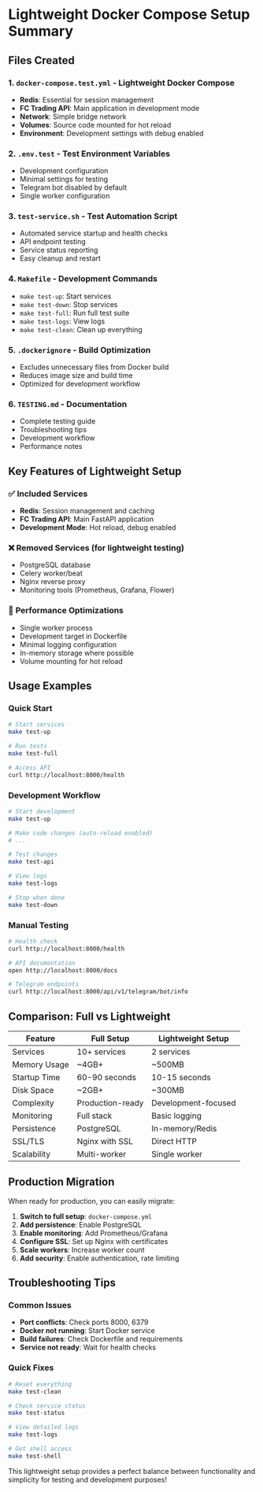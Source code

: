 # Lightweight Docker Compose Setup Summary

## Files Created

### 1. `docker-compose.test.yml` - Lightweight Docker Compose
- **Redis**: Essential for session management
- **FC Trading API**: Main application in development mode
- **Network**: Simple bridge network
- **Volumes**: Source code mounted for hot reload
- **Environment**: Development settings with debug enabled

### 2. `.env.test` - Test Environment Variables
- Development configuration
- Minimal settings for testing
- Telegram bot disabled by default
- Single worker configuration

### 3. `test-service.sh` - Test Automation Script
- Automated service startup and health checks
- API endpoint testing
- Service status reporting
- Easy cleanup and restart

### 4. `Makefile` - Development Commands
- `make test-up`: Start services
- `make test-down`: Stop services
- `make test-full`: Run full test suite
- `make test-logs`: View logs
- `make test-clean`: Clean up everything

### 5. `.dockerignore` - Build Optimization
- Excludes unnecessary files from Docker build
- Reduces image size and build time
- Optimized for development workflow

### 6. `TESTING.md` - Documentation
- Complete testing guide
- Troubleshooting tips
- Development workflow
- Performance notes

## Key Features of Lightweight Setup

### ✅ **Included Services**
- **Redis**: Session management and caching
- **FC Trading API**: Main FastAPI application
- **Development Mode**: Hot reload, debug enabled

### ❌ **Removed Services** (for lightweight testing)
- PostgreSQL database
- Celery worker/beat
- Nginx reverse proxy
- Monitoring tools (Prometheus, Grafana, Flower)

### 🚀 **Performance Optimizations**
- Single worker process
- Development target in Dockerfile
- Minimal logging configuration
- In-memory storage where possible
- Volume mounting for hot reload

## Usage Examples

### Quick Start
```bash
# Start services
make test-up

# Run tests
make test-full

# Access API
curl http://localhost:8000/health
```

### Development Workflow
```bash
# Start development
make test-up

# Make code changes (auto-reload enabled)
# ...

# Test changes
make test-api

# View logs
make test-logs

# Stop when done
make test-down
```

### Manual Testing
```bash
# Health check
curl http://localhost:8000/health

# API documentation
open http://localhost:8000/docs

# Telegram endpoints
curl http://localhost:8000/api/v1/telegram/bot/info
```

## Comparison: Full vs Lightweight

| Feature | Full Setup | Lightweight Setup |
|---------|------------|-------------------|
| Services | 10+ services | 2 services |
| Memory Usage | ~4GB+ | ~500MB |
| Startup Time | 60-90 seconds | 10-15 seconds |
| Disk Space | ~2GB+ | ~300MB |
| Complexity | Production-ready | Development-focused |
| Monitoring | Full stack | Basic logging |
| Persistence | PostgreSQL | In-memory/Redis |
| SSL/TLS | Nginx with SSL | Direct HTTP |
| Scalability | Multi-worker | Single worker |

## Production Migration

When ready for production, you can easily migrate:

1. **Switch to full setup**: `docker-compose.yml`
2. **Add persistence**: Enable PostgreSQL
3. **Enable monitoring**: Add Prometheus/Grafana
4. **Configure SSL**: Set up Nginx with certificates
5. **Scale workers**: Increase worker count
6. **Add security**: Enable authentication, rate limiting

## Troubleshooting Tips

### Common Issues
- **Port conflicts**: Check ports 8000, 6379
- **Docker not running**: Start Docker service
- **Build failures**: Check Dockerfile and requirements
- **Service not ready**: Wait for health checks

### Quick Fixes
```bash
# Reset everything
make test-clean

# Check service status
make test-status

# View detailed logs
make test-logs

# Get shell access
make test-shell
```

This lightweight setup provides a perfect balance between functionality and simplicity for testing and development purposes!
